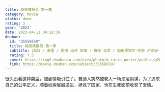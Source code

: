 ```yaml
---
title: 暗夜情报员 第一季
category: movie
status: done
rating: 3
year: "2023"
date: 2023-04-11 04:28:36
douban:
  id: "35558659"
  title: 暗夜情报员 第一季
  subtitle: 2023 / 美国 / 剧情 动作 惊悚 / 赛斯·戈登 / 加布里埃尔·巴索 卢西安·布坎南
  rating: 7.5
  cover: https://img9.doubanio.com/view/photo/m_ratio_poster/public/p2889055525.jpg
  link: https://movie.douban.com/subject/35558659/
---
```


很久没看这种类型，被剧情吸引住了。普通人突然被卷入一场顶层阴谋，为了追求自己的公平正义，顺着线索层层递进，拯救了国家，也在生死面前收获了爱情。